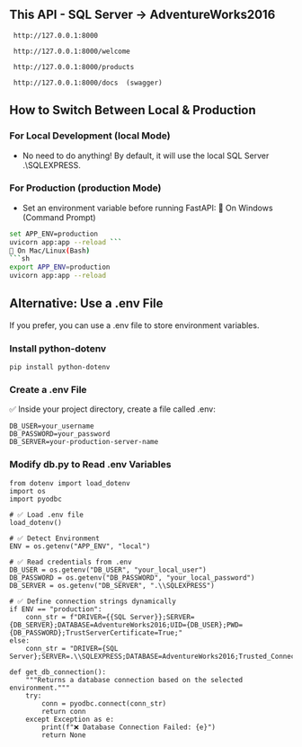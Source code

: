 ## This API - SQL Server -> AdventureWorks2016

``` http://127.0.0.1:8000```

``` http://127.0.0.1:8000/welcome```

``` http://127.0.0.1:8000/products```

``` http://127.0.0.1:8000/docs  (swagger)```

## How to Switch Between Local & Production
### For Local Development (local Mode)
- No need to do anything! By default, it will use the local SQL Server .\\SQLEXPRESS.

### For Production (production Mode)
- Set an environment variable before running FastAPI:
🔹 On Windows (Command Prompt)
```sh 
set APP_ENV=production
uvicorn app:app --reload ```
🔹 On Mac/Linux(Bash)
```sh
export APP_ENV=production
uvicorn app:app --reload
```

## Alternative: Use a .env File
If you prefer, you can use a .env file to store environment variables.

### Install python-dotenv

```pip install python-dotenv```

### Create a .env File
✅ Inside your project directory, create a file called .env:

```APP_ENV=production
DB_USER=your_username
DB_PASSWORD=your_password
DB_SERVER=your-production-server-name
```
### Modify db.py to Read .env Variables
```
from dotenv import load_dotenv
import os
import pyodbc

# ✅ Load .env file
load_dotenv()

# ✅ Detect Environment
ENV = os.getenv("APP_ENV", "local")

# ✅ Read credentials from .env
DB_USER = os.getenv("DB_USER", "your_local_user")
DB_PASSWORD = os.getenv("DB_PASSWORD", "your_local_password")
DB_SERVER = os.getenv("DB_SERVER", ".\\SQLEXPRESS")

# ✅ Define connection strings dynamically
if ENV == "production":
    conn_str = f"DRIVER={{SQL Server}};SERVER={DB_SERVER};DATABASE=AdventureWorks2016;UID={DB_USER};PWD={DB_PASSWORD};TrustServerCertificate=True;"
else:
    conn_str = "DRIVER={SQL Server};SERVER=.\\SQLEXPRESS;DATABASE=AdventureWorks2016;Trusted_Connection=yes;TrustServerCertificate=True;"

def get_db_connection():
    """Returns a database connection based on the selected environment."""
    try:
        conn = pyodbc.connect(conn_str)
        return conn
    except Exception as e:
        print(f"❌ Database Connection Failed: {e}")
        return None
```